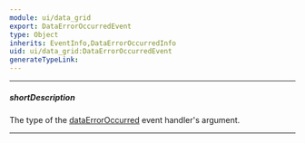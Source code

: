 ```yaml
---
module: ui/data_grid
export: DataErrorOccurredEvent
type: Object
inherits: EventInfo,DataErrorOccurredInfo
uid: ui/data_grid:DataErrorOccurredEvent
generateTypeLink: 
---
```

---
##### shortDescription
The type of the [dataErrorOccurred]({basewidgetpath}/Events/#dataErrorOccurred) event handler's argument.

---
<!-- Description goes here -->